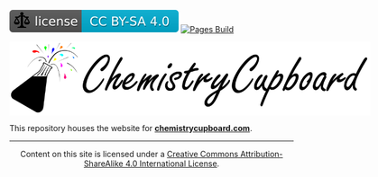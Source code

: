 <!-- markdownlint-disable MD041 MD033 -->

[![CC BY-SA 4.0][img license]][license] [![Pages Build][img pages build]][live page]

<div style="background-color: white; width: 40rem;">

![ChemistryCupboard Logo](./docs/assets/images/ChemistryCupboard_Logo_Text_2022.png)

</div>

This repository houses the website for **[chemistrycupboard.com](https://www.chemistrycupboard.com)**.

---

<div style="text-align: center;">

Content on this site is licensed under a [Creative Commons Attribution-ShareAlike 4.0 International License][license origin].

</div>

[license]: ./LICENSE.md "Creative Commons Attribution ShareAlike 4.0 International"
[img license]: ./docs/assets/images/badge-ccbysa4.svg "Creative Commons Attribution ShareAlike 4.0 International"
[license origin]: http://creativecommons.org/licenses/by-sa/4.0/ "Creative Commons Attribution ShareAlike 4.0 International"
[live page]: https://chemistrycupboard.github.io/ "TheFreeman193"
[img pages build]: https://img.shields.io/github/deployments/chemistrycupboard/chemistrycupboard.github.io/github-pages?label=Pages%20Build "GitHub Pages Status"
